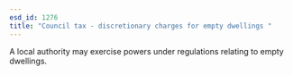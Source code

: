 ```yaml
---
esd_id: 1276
title: "Council tax - discretionary charges for empty dwellings "
---
```


A local authority may exercise powers under regulations relating to empty dwellings.

